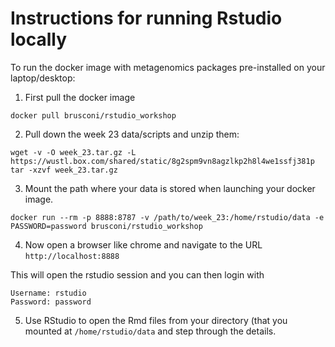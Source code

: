 # Instructions for running Rstudio locally

To run the docker image with metagenomics packages pre-installed on your laptop/desktop:

1) First pull the docker image

```docker pull brusconi/rstudio_workshop```

2) Pull down the week 23 data/scripts and unzip them:

```
wget -v -O week_23.tar.gz -L https://wustl.box.com/shared/static/8g2spm9vn8agzlkp2h8l4we1ssfj381p
tar -xzvf week_23.tar.gz
```

3) Mount the path where your data is stored when launching your docker image. 

```
docker run --rm -p 8888:8787 -v /path/to/week_23:/home/rstudio/data -e PASSWORD=password brusconi/rstudio_workshop
```

4) Now open a browser like chrome and navigate to the URL `http://localhost:8888`

This will open the rstudio session and you can then login with 

```
Username: rstudio
Password: password
```

5) Use RStudio to open the Rmd files from your directory (that you mounted at `/home/rstudio/data` and step through the details.
